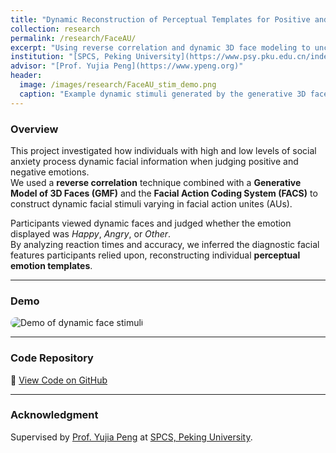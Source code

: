 ```yaml
---
title: "Dynamic Reconstruction of Perceptual Templates for Positive and Negative Emotions in Social Anxiety Disorder"
collection: research
permalink: /research/FaceAU/
excerpt: "Using reverse correlation and dynamic 3D face modeling to uncover emotion representation in individuals with high and low social anxiety."
institution: "[SPCS, Peking University](https://www.psy.pku.edu.cn/index.htm)"
advisor: "[Prof. Yujia Peng](https://www.ypeng.org)"
header:
  image: /images/research/FaceAU_stim_demo.png
  caption: "Example dynamic stimuli generated by the generative 3D face model."
---
```


### Overview
This project investigated how individuals with high and low levels of social anxiety process dynamic facial information when judging positive and negative emotions.  
We used a **reverse correlation** technique combined with a **Generative Model of 3D Faces (GMF)** and the **Facial Action Coding System (FACS)** to construct dynamic facial stimuli varying in facial action unites (AUs).

Participants viewed dynamic faces and judged whether the emotion displayed was *Happy*, *Angry*, or *Other*.  
By analyzing reaction times and accuracy, we inferred the diagnostic facial features participants relied upon, reconstructing individual **perceptual emotion templates**.

---

### Demo
<img src="/images/research/emotion_stimuli_demo.gif" alt="Demo of dynamic face stimuli" style="max-width: 80%; border-radius: 12px;">

---

### Code Repository
🔗 [View Code on GitHub](https://github.com/yourusername/emotion-template-reconstruction)

---

### Acknowledgment
Supervised by [Prof. Yujia Peng](https://www.ypeng.org) at [SPCS, Peking University](https://www.psy.pku.edu.cn/index.htm).  
